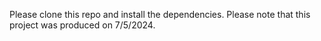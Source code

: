 Please clone this repo and install the dependencies.
Please note that this project was produced on 7/5/2024.
